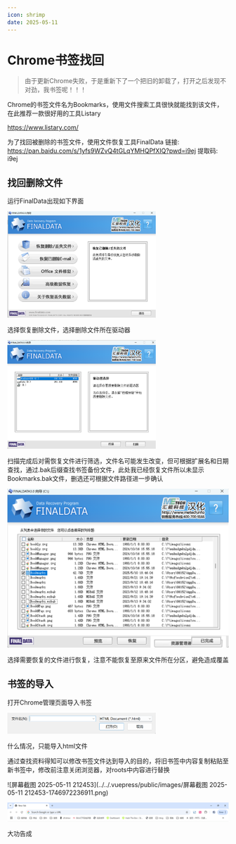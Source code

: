 ```yaml
---
icon: shrimp
date: 2025-05-11
---
```



# Chrome书签找回

> 由于更新Chrome失败，于是重新下了一个把旧的卸载了，打开之后发现不对劲，我书签呢！！！

<!-- more -->

Chrome的书签文件名为Bookmarks，使用文件搜索工具很快就能找到该文件，在此推荐一款很好用的工具Listary

https://www.listary.com/

为了找回被删除的书签文件，使用文件恢复工具FinalData
链接: https://pan.baidu.com/s/1yfs9WZvQ4tGLqYMHQPfXIQ?pwd=i9ej 提取码: i9ej 

## 找回删除文件

运行FinalData出现如下界面

<img src="../../.vuepress/public/images/屏幕截图 2025-05-11 210417-1746972162634.png" alt="屏幕截图 2025-05-11 210417" style="zoom:33%;" />

选择恢复删除文件，选择删除文件所在驱动器

<img src="../../.vuepress/public/images/屏幕截图 2025-05-11 210631-1746972176824.png" alt="屏幕截图 2025-05-11 210631" style="zoom:33%;" />

扫描完成后对需恢复文件进行筛选，文件名可能发生改变，但可根据扩展名和日期查找，通过.bak后缀查找书签备份文件，此处我已经恢复文件所以未显示Bookmarks.bak文件，删选还可根据文件路径进一步确认

<img src="../../.vuepress/public/images/屏幕截图 2025-05-11 215532.png" alt="屏幕截图 2025-05-11 215532" style="zoom:50%;" />

选择需要恢复的文件进行恢复，注意不能恢复至原来文件所在分区，避免造成覆盖

## 书签的导入

打开Chrome管理页面导入书签

<img src="../../.vuepress/public/images/屏幕截图 2025-05-11 211842-1746972214422.png" alt="屏幕截图 2025-05-11 211842" style="zoom:33%;" />

什么情况，只能导入html文件

通过查找资料得知可以修改书签文件达到导入的目的，将旧书签中内容复制粘贴至新书签中，修改前注意关闭浏览器，对roots中内容进行替换

![屏幕截图 2025-05-11 212453](../../.vuepress/public/images/屏幕截图 2025-05-11 212453-1746972236911.png)

![image-20250512170506677](../../.vuepress/public/images/image-20250512170506677.png)

大功告成